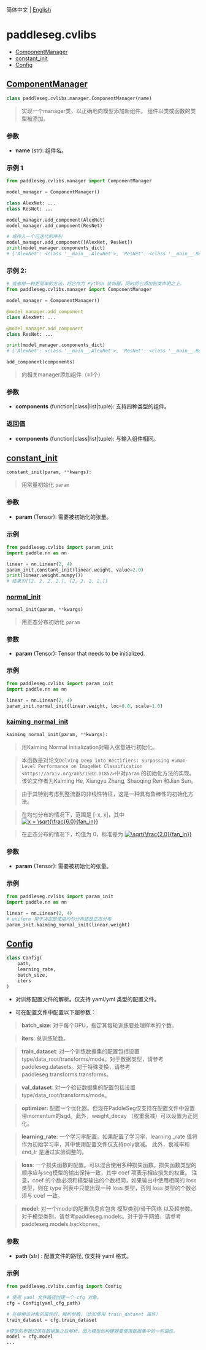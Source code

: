简体中文 | [English](cvlibs.md)
# paddleseg.cvlibs

- [ComponentManager](#ComponentManager)
- [constant_init](#constant_init)
- [Config](#Config)


## [ComponentManager](../../../paddleseg/cvlibs/manager.py)
```python
class paddleseg.cvlibs.manager.ComponentManager(name)
```
> 实现一个manager类，以正确地向模型添加新组件。
> 组件以类或函数的类型被添加。 


### 参数
* **name** (str): 组件名。

### 示例 1

```python
from paddleseg.cvlibs.manager import ComponentManager

model_manager = ComponentManager()

class AlexNet: ...
class ResNet: ...

model_manager.add_component(AlexNet)
model_manager.add_component(ResNet)

# 或传入一个可迭代的序列
model_manager.add_component([AlexNet, ResNet])
print(model_manager.components_dict)
# {'AlexNet': <class '__main__.AlexNet'>, 'ResNet': <class '__main__.ResNet'>}
```

### 示例 2:

```python
# 或者用一种更简单的方法，将它作为 Python 装饰器，同时将它添加到类声明之上。
from paddleseg.cvlibs.manager import ComponentManager

model_manager = ComponentManager()

@model_manager.add_component
class AlexNet: ...

@model_manager.add_component
class ResNet: ...

print(model_manager.components_dict)
# {'AlexNet': <class '__main__.AlexNet'>, 'ResNet': <class '__main__.ResNet'>}
```

```python
add_component(components)
```
> 向相关manager添加组件（≥1个）

### 参数
* **components** (function|class|list|tuple): 支持四种类型的组件。
### 返回值
* **components** (function|class|list|tuple): 与输入组件相同。

## [constant_init](../../../paddleseg/cvlibs/param_init.py)

```python
constant_init(param, **kwargs):
```
> 用常量初始化 `param` 

### 参数
* **param** (Tensor): 需要被初始化的张量。

### 示例

```python
from paddleseg.cvlibs import param_init
import paddle.nn as nn

linear = nn.Linear(2, 4)
param_init.constant_init(linear.weight, value=2.0)
print(linear.weight.numpy())
# 结果为[[2. 2. 2. 2.], [2. 2. 2. 2.]]
```

### [normal_init](../../../paddleseg/cvlibs/param_init.py)
```python
normal_init(param, **kwargs)
```
> 用正态分布初始化 `param` 

### 参数
* **param** (Tensor): Tensor that needs to be initialized.

### 示例

```python
from paddleseg.cvlibs import param_init
import paddle.nn as nn

linear = nn.Linear(2, 4)
param_init.normal_init(linear.weight, loc=0.0, scale=1.0)
```

### [kaiming_normal_init](../../../paddleseg/cvlibs/param_init.py)
```python
kaiming_normal_init(param, **kwargs):
```

> 用Kaiming Normal initialization对输入张量进行初始化。

> 本函数是对论文`Delving Deep into Rectifiers: Surpassing Human-Level Performance on ImageNet Classification <https://arxiv.org/abs/1502.01852>`中对`param` 的初始化方法的实现。该论文作者为Kaiming He, Xiangyu Zhang, Shaoqing Ren 和Jian Sun。
    
> 由于其特别考虑到整流器的非线性特征，这是一种具有鲁棒性的初始化方法。

> 在均匀分布的情况下，范围是 [-x, x]，其中
    <a href="https://www.codecogs.com/eqnedit.php?latex=x&space;=&space;\sqrt{\frac{6.0}{fan_in}}" target="_blank"><img src="https://latex.codecogs.com/gif.latex?x&space;=&space;\sqrt{\frac{6.0}{fan_in}}" title="x = \sqrt{\frac{6.0}{fan_in}}" /></a>

> 在正态分布的情况下，均值为 0，标准差为
    <a href="https://www.codecogs.com/eqnedit.php?latex=\sqrt{\frac{2.0}{fan_in}}" target="_blank"><img src="https://latex.codecogs.com/gif.latex?\sqrt{\frac{2.0}{fan_in}}" title="\sqrt{\frac{2.0}{fan_in}}" /></a>

### 参数
* **param** (Tensor): 需要被初始化的张量。

### 示例 

```python
from paddleseg.cvlibs import param_init
import paddle.nn as nn

linear = nn.Linear(2, 4)
# uniform 用于决定是使用均匀分布还是正态分布
param_init.kaiming_normal_init(linear.weight)
```

## [Config](../../../paddleseg/cvlibs/config.py)
```python
class Config(
    path, 
    learning_rate, 
    batch_size, 
    iters
)
```

* 对训练配置文件的解析。仅支持 yaml/yml 类型的配置文件。

* 可在配置文件中配置以下超参数：
> **batch_size**: 对于每个GPU，指定其每轮训练要处理样本的个数。

> **iters**: 总训练轮数。

> **train_dataset**: 对一个训练数据集的配置包括设置 type/data_root/transforms/mode。对于数据类型，请参考paddleseg.datasets。对于特殊变换，请参考paddleseg.transforms.transforms。

> **val_dataset**: 对一个验证数据集的配置包括设置 type/data_root/transforms/mode。
        
> **optimizer**: 配置一个优化器。但现在PaddleSeg仅支持在配置文件中设置带momentum的sgd。此外，weight_decay （权重衰减）可以设置为正则化。

> **learning_rate**: 一个学习率配置。如果配置了学习率，learning _rate 值将作为初始学习率，其中使用配置文件仅支持poly衰减。 此外，衰减率和 end_lr 是通过实验调整的。


> **loss**: 一个损失函数的配置。可以混合使用多种损失函数。损失函数类型的顺序应与seg模型的输出保持一致，其中 coef 项表示相应损失的权重。 注意，coef 的个数必须和模型输出的个数相同，如果输出中使用相同的 loss 类型，则在 type 列表中只能出现一种 loss 类型，否则 loss 类型的个数必须与 coef 一致。

> **model**: 对一个model的配置信息应包含 模型类别/骨干网络 以及超参数。对于模型类别，请参考paddleseg.models。对于骨干网络，请参考paddleseg.models.backbones。

### 参数
* **path** (str) : 配置文件的路径, 仅支持 yaml 格式。

### 示例

```python
from paddleseg.cvlibs.config import Config

# 使用 yaml 文件路径创建一个 cfg 对象。
cfg = Config(yaml_cfg_path)

# 在使用该对象的属性时，解析参数。（比如使用 train_dataset 属性）
train_dataset = cfg.train_dataset

#模型的参数应该在数据集之后解析，因为模型的构建器要使用数据集中的一些属性。
model = cfg.model
...
```
